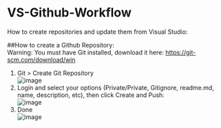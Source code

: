 # VS-Github-Workflow
How to create repositories and update them from Visual Studio: <br />

##How to create a Github Repository: <br />
Warning: You must have Git installed, download it here: https://git-scm.com/download/win <br />

1. Git > Create Git Repository <br />
![image](https://github.com/smartypants110/VS-Github-Workflow/assets/160177890/5e3014db-21e3-4bfa-b968-6fee83fce53e) <br />
2. Login and select your options (Private/Private, Gitignore, readme.md, name, description, etc), then click Create and Push: <br />
![image](https://github.com/smartypants110/VS-Github-Workflow/assets/160177890/18e8269c-da4b-458f-aa4b-0ff3190beefd) <br />
3. Done <br />
![image](https://github.com/smartypants110/VS-Github-Workflow/assets/160177890/be76dbc7-0d92-48a2-ae15-efd67bab6dbb) <br />



